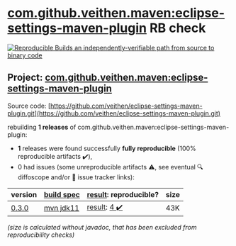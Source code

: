 [com.github.veithen.maven:eclipse-settings-maven-plugin](https://central.sonatype.com/artifact/com.github.veithen.maven/eclipse-settings-maven-plugin/0.3.0/versions) RB check
=======

[![Reproducible Builds](https://reproducible-builds.org/images/logos/rb.svg) an independently-verifiable path from source to binary code](https://reproducible-builds.org/)

## Project: [com.github.veithen.maven:eclipse-settings-maven-plugin](https://central.sonatype.com/artifact/com.github.veithen.maven/eclipse-settings-maven-plugin/0.3.0/versions)

Source code: [https://github.com/veithen/eclipse-settings-maven-plugin.git](https://github.com/veithen/eclipse-settings-maven-plugin.git)

rebuilding **1 releases** of com.github.veithen.maven:eclipse-settings-maven-plugin:
- **1** releases were found successfully **fully reproducible** (100% reproducible artifacts :heavy_check_mark:),
- 0 had issues (some unreproducible artifacts :warning:, see eventual :mag: diffoscope and/or :memo: issue tracker links):

| version | [build spec](/BUILDSPEC.md) | [result](https://reproducible-builds.org/docs/jvm/): reproducible? | size |
| -- | --------- | ------ | -- |
| [0.3.0](https://central.sonatype.com/artifact/com.github.veithen.maven/eclipse-settings-maven-plugin/0.3.0/pom) | [mvn jdk11](eclipse-settings-maven-plugin-0.3.0.buildspec) | [result](eclipse-settings-maven-plugin-0.3.0.buildinfo): [4 :heavy_check_mark: ](eclipse-settings-maven-plugin-0.3.0.buildcompare) | 43K |

<i>(size is calculated without javadoc, that has been excluded from reproducibility checks)</i>

